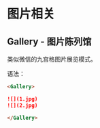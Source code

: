 # 图片相关

## Gallery - 图片陈列馆

类似微信的九宫格图片展览模式。

语法：

```md
<Gallery>

![](1.jpg)
![](2.jpg)

</Gallery>
```
